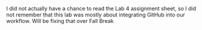 I did not actually have a chance to read the Lab 4 assignment sheet, so I did not remember that this lab was mostly about integrating GitHub into our workflow. Will be fixing that over Fall Break
